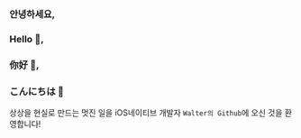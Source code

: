 ### 안녕하세요,
### Hello 👋,
### 你好 👋,
### こんにちは 👋

상상을 현실로 만드는 멋진 일을 iOS네이티브 개발자 `Walter의 Github`에 오신 것을 환영합니다!

<!--
**LastLoper/LastLoper** is a ✨ _special_ ✨ repository because its `README.md` (this file) appears on your GitHub profile.

Here are some ideas to get you started:

- 🔭 I’m currently working on ...
- 🌱 I’m currently learning ...
- 👯 I’m looking to collaborate on ...
- 🤔 I’m looking for help with ...
- 💬 Ask me about ...
- 📫 How to reach me: ...
- 😄 Pronouns: ...
- ⚡ Fun fact: ...
-->

